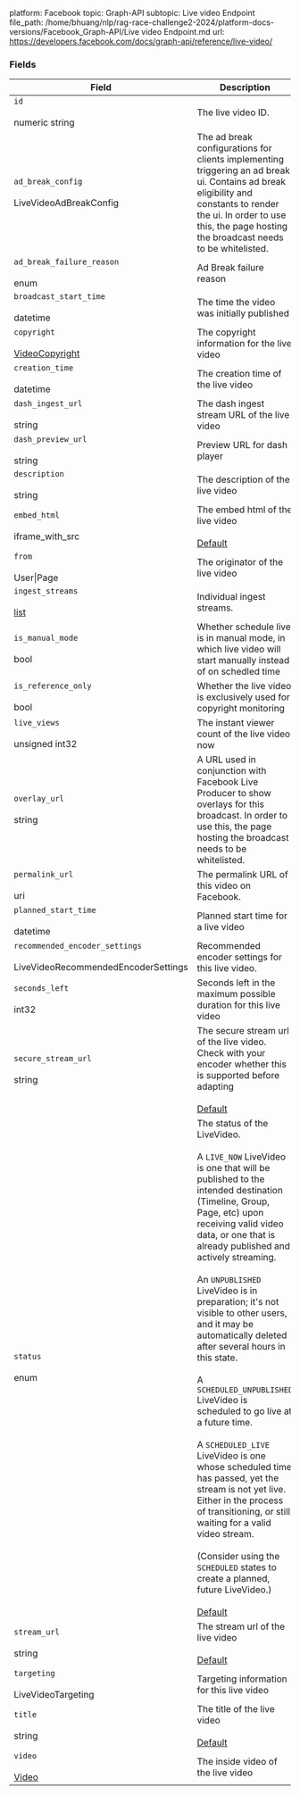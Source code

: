 platform: Facebook
topic: Graph-API
subtopic: Live video Endpoint
file_path: /home/bhuang/nlp/rag-race-challenge2-2024/platform-docs-versions/Facebook_Graph-API/Live video Endpoint.md
url: https://developers.facebook.com/docs/graph-api/reference/live-video/


### Fields

| Field | Description |
| --- | --- |
| `id`<br><br>numeric string | The live video ID. |
| `ad_break_config`<br><br>LiveVideoAdBreakConfig | The ad break configurations for clients implementing triggering an ad break ui. Contains ad break eligibility and constants to render the ui. In order to use this, the page hosting the broadcast needs to be whitelisted. |
| `ad_break_failure_reason`<br><br>enum | Ad Break failure reason |
| `broadcast_start_time`<br><br>datetime | The time the video was initially published |
| `copyright`<br><br>[VideoCopyright](https://developers.facebook.com/docs/graph-api/reference/video-copyright/) | The copyright information for the live video |
| `creation_time`<br><br>datetime | The creation time of the live video |
| `dash_ingest_url`<br><br>string | The dash ingest stream URL of the live video |
| `dash_preview_url`<br><br>string | Preview URL for dash player |
| `description`<br><br>string | The description of the live video |
| `embed_html`<br><br>iframe\_with\_src | The embed html of the live video<br><br>[Default](https://developers.facebook.com/docs/graph-api/using-graph-api/#fields) |
| `from`<br><br>User\|Page | The originator of the live video |
| `ingest_streams`<br><br>[list<LiveVideoInputStream>](https://developers.facebook.com/docs/graph-api/reference/live-video-input-stream/) | Individual ingest streams. |
| `is_manual_mode`<br><br>bool | Whether schedule live is in manual mode, in which live video will start manually instead of on schedled time |
| `is_reference_only`<br><br>bool | Whether the live video is exclusively used for copyright monitoring |
| `live_views`<br><br>unsigned int32 | The instant viewer count of the live video now |
| `overlay_url`<br><br>string | A URL used in conjunction with Facebook Live Producer to show overlays for this broadcast. In order to use this, the page hosting the broadcast needs to be whitelisted. |
| `permalink_url`<br><br>uri | The permalink URL of this video on Facebook. |
| `planned_start_time`<br><br>datetime | Planned start time for a live video |
| `recommended_encoder_settings`<br><br>LiveVideoRecommendedEncoderSettings | Recommended encoder settings for this live video. |
| `seconds_left`<br><br>int32 | Seconds left in the maximum possible duration for this live video |
| `secure_stream_url`<br><br>string | The secure stream url of the live video. Check with your encoder whether this is supported before adapting<br><br>[Default](https://developers.facebook.com/docs/graph-api/using-graph-api/#fields) |
| `status`<br><br>enum | The status of the LiveVideo.<br><br>A `LIVE_NOW` LiveVideo is one that will be published to the intended destination (Timeline, Group, Page, etc) upon receiving valid video data, or one that is already published and actively streaming.<br><br>An `UNPUBLISHED` LiveVideo is in preparation; it's not visible to other users, and it may be automatically deleted after several hours in this state.<br><br>A `SCHEDULED_UNPUBLISHED` LiveVideo is scheduled to go live at a future time.<br><br>A `SCHEDULED_LIVE` LiveVideo is one whose scheduled time has passed, yet the stream is not yet live. Either in the process of transitioning, or still waiting for a valid video stream.<br><br>(Consider using the `SCHEDULED` states to create a planned, future LiveVideo.)<br><br>[Default](https://developers.facebook.com/docs/graph-api/using-graph-api/#fields) |
| `stream_url`<br><br>string | The stream url of the live video<br><br>[Default](https://developers.facebook.com/docs/graph-api/using-graph-api/#fields) |
| `targeting`<br><br>LiveVideoTargeting | Targeting information for this live video |
| `title`<br><br>string | The title of the live video<br><br>[Default](https://developers.facebook.com/docs/graph-api/using-graph-api/#fields) |
| `video`<br><br>[Video](https://developers.facebook.com/docs/graph-api/reference/video/) | The inside video of the live video |
